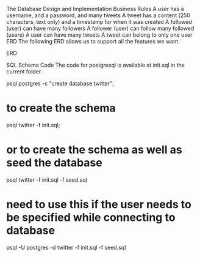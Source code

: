 The Database Design and Implementation
Business Rules
A user has a username, and a password, and many tweets
A tweet has a content (250 characters, text only) and a timestamp for when it was created
A followed (user) can have many followers
A follower (user) can follow many followed (users)
A user can have many tweets
A tweet can belong to only one user
ERD
The following ERD allows us to support all the features we want.

ERD

SQL Schema Code
The code for postgresql is available at init.sql in the current folder.

psql postgres -c "create database twitter";
# to create the schema 
psql twitter -f init.sql;

# or to create the schema as well as seed the database
psql twitter -f init.sql -f seed.sql

# need to use this if the user needs to be specified while connecting to database
psql -U postgres -d twitter -f init.sql -f seed.sql